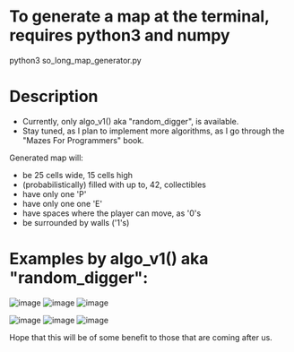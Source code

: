 # To generate a map at the terminal, requires python3 and numpy
python3 so_long_map_generator.py

# Description
* Currently, only algo_v1() aka "random_digger", is available.
* Stay tuned, as I plan to implement more algorithms, as I go through the "Mazes For Programmers" book.

Generated map will:
- be 25 cells wide, 15 cells high
- (probabilistically) filled with up to, 42, collectibles
- have only one 'P'
- have only one one 'E'
- have spaces where the player can move, as '0's
- be surrounded by walls ('1's)

# Examples by algo_v1() aka "random_digger":

![image](https://github.com/user-attachments/assets/81ffbfba-5cc5-4c0b-afcd-698091b35c5c) ![image](https://github.com/user-attachments/assets/ffb06914-ebed-4973-8251-c6c03b6f7e90) ![image](https://github.com/user-attachments/assets/5b84c209-651a-49b6-b909-50c76f894eb0)

![image](https://github.com/user-attachments/assets/1611c8f2-9d38-4c46-81a2-dfd3aec9e5dd) ![image](https://github.com/user-attachments/assets/813b42e8-fcdb-45e3-a2b6-89ddc7e2ceb4) ![image](https://github.com/user-attachments/assets/3cdd2391-5855-4503-ae7f-68df3063924f)

Hope that this will be of some benefit to those that are coming after us.

